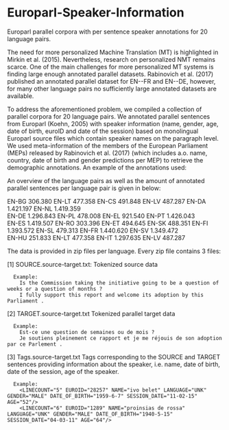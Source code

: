 # Europarl-Speaker-Information
Europarl parallel corpora with per sentence speaker annotations for 20 language pairs.

The need for more personalized Machine Translation (MT) is highlighted in Mirkin et al. (2015). Nevertheless, research on personalized NMT remains scarce. One of the main challenges for more personalized MT systems is finding large enough annotated parallel datasets. Rabinovich et al. (2017) published an annotated parallel dataset for EN--FR and EN--DE, however, for many other language pairs no sufficiently large annotated datasets are available.

To address the aforementioned problem, we compiled a collection of parallel corpora for 20 language pairs. We annotated parallel sentences from Europarl (Koehn, 2005) with speaker information (name, gender, age, date of birth, euroID and date of the session) based on monolingual Europarl source files which contain speaker names on the paragraph level. We used meta-information of the members of the European Parliament (MEPs) released by Rabinovich et al. (2017) (which includes a.o. name, country, date of birth and gender predictions per MEP) to retrieve the demographic annotations. An example of the annotations used:

An overview of the language pairs as well as the amount of annotated parallel sentences per language pair is given in below:

  EN-BG		306.380	    EN-LT		477.358	
  EN-CS		491.848	    EN-LV		487.287	
  EN-DA	  1.421.197   EN-NL		1.419.359	
  EN-DE  	1.296.843	  EN-PL		478.008	
  EN-EL		921.540	    EN-PT		1.426.043	
  EN-ES		1.419.507 	EN-RO		303.396	
  EN-ET		494.645	    EN-SK		488.351	
  EN-FI 	1.393.572	  EN-SL		479.313	
  EN-FR		1.440.620 	EN-SV		1.349.472	
  EN-HU		251.833	    EN-LT		477.358	
  EN-IT		1.297.635	  EN-LV		487.287	

The data is provided in zip files per language. Every zip file contains 3 files:
 
  [1] SOURCE.source-target.txt:
      Tokenized source data 
      
      Example:
        Is the Commission taking the initiative going to be a question of weeks or a question of months ?
        I fully support this report and welcome its adoption by this Parliament .

  [2] TARGET.source-target.txt
      Tokenized parallel target data
      
      Example:
        Est-ce une question de semaines ou de mois ?
        Je soutiens pleinement ce rapport et je me réjouis de son adoption par ce Parlement .

  [3] Tags.source-target.txt
      Tags corresponding to the SOURCE and TARGET sentences providing information about the speaker, i.e. name, date of birth, date of the session, age of the speaker.
      
      Example:
        <LINECOUNT="5" EUROID="28257" NAME="ivo belet" LANGUAGE="UNK" GENDER="MALE" DATE_OF_BIRTH="1959-6-7" SESSION_DATE="11-02-15" AGE="52"/>
        <LINECOUNT="6" EUROID="1289" NAME="proinsias de rossa" LANGUAGE="UNK" GENDER="MALE" DATE_OF_BIRTH="1940-5-15" SESSION_DATE="04-03-11" AGE="64"/>




